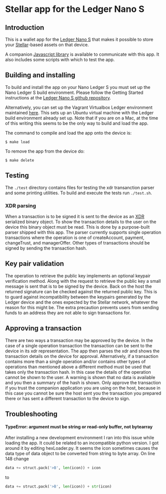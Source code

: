 # Stellar app for the Ledger Nano S

## Introduction

This is a wallet app for the [Ledger Nano S](https://www.ledgerwallet.com/products/ledger-nano-s) that makes it possible to store your [Stellar](https://www.stellar.org/)-based assets on that device.

A companion [Javascript library](https://github.com/lenondupe/stellar-ledger-api) is available to communicate with this app. It also includes some scripts with which to test the app.

## Building and installing

To build and install the app on your Nano Ledger S you must set up the Nano Ledger S build environment. Please follow the Getting Started instructions at the [Ledger Nano S github repository](https://github.com/LedgerHQ/ledger-nano-s).

Alternatively, you can set up the Vagrant Virtualbox Ledger environment maintained [here](https://github.com/fix/ledger-vagrant). This sets up an Ubuntu virtual machine with the Ledger build environment already set up. Note that if you are on a Mac, at the time of this writing this seems to be the only way to build and load the app.

The command to compile and load the app onto the device is:

```$ make load```

To remove the app from the device do:

```$ make delete```

## Testing

The `./test` directory contains files for testing the xdr transanction parser and some printing utilities. To build and execute the tests run `./test.sh`.

### XDR parsing

When a transaction is to be signed it is sent to the device as an [XDR](https://tools.ietf.org/html/rfc1832) serialized binary object. To show the transaction details to the user on the device this binary object must be read. This is done by a purpose-built parser shipped with this app. The parser currently supports single operation transactions where the operation is one of createAccount, payment, changeTrust, and managerOffer. Other types of transactions should be signed by sending the transaction hash.

## Key pair validation

The operation to retrieve the public key implements an optional keypair verification method. Along with the request to retrieve the public key a small message is sent that is to be signed by the device. Back on the host the returned signature can be checked against the returned public key. This is to guard against incompatibility between the keypairs generated by the Ledger device and the ones expected by the Stellar network, whatever the reason for this might be. The extra precaution prevents users from sending funds to an address they are not able to sign transactions for.

## Approving a transaction

There are two ways a transaction may be approved by the device. In the case of a single operation transaction the transaction can be sent to the device in its xdr representation. The app then parses the xdr and shows the transaction details on the device for approval.
Alternatively, if a transaction contains more than a single operation and/or contains other types of operations than mentioned above a different method must be used that takes only the transaction hash. In this case the details of the operation cannot be shown to the user. A warning is shown that no data is available and you then a summary of the hash is shown. Only approve the transaction if you trust the companion application you are using on the host, because in this case you cannot be sure the host sent you the transaction you prepared there or has sent a different transaction to the device to sign.

## Troubleshooting

#### TypeError: argument must be string or read-only buffer, not bytearray

After installing a new development environment I ran into this issue while loading the app. It could be related to an incompatible python version. I got around it by editing hexLoader.py. It seems the icon sometimes causes the data type of data object to be converted from string to byte array. On line 148 change
```python
data += struct.pack('>B', len(icon)) + icon
```  
to 
```python
data += struct.pack('>B', len(icon)) + str(icon)
```
